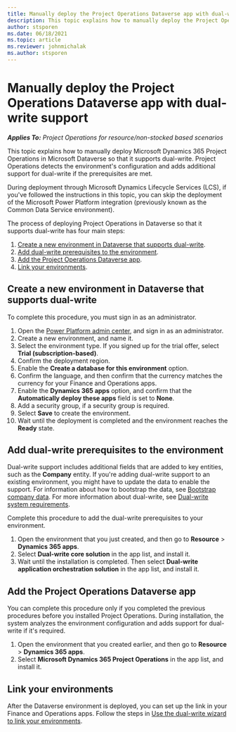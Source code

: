 ```yaml
---
title: Manually deploy the Project Operations Dataverse app with dual-write support
description: This topic explains how to manually deploy the Project Operations Dataverse app so that it supports dual-write.
author: stsporen
ms.date: 06/18/2021
ms.topic: article
ms.reviewer: johnmichalak
ms.author: stsporen
---
```

# Manually deploy the Project Operations Dataverse app with dual-write support

_**Applies To:** Project Operations for resource/non-stocked based scenarios_

This topic explains how to manually deploy Microsoft Dynamics 365 Project Operations in Microsoft Dataverse so that it supports dual-write. Project Operations detects the environment's configuration and adds additional support for dual-write if the prerequisites are met.

During deployment through Microsoft Dynamics Lifecycle Services (LCS), if you've followed the instructions in this topic, you can skip the deployment of the Microsoft Power Platform integration (previously known as the Common Data Service environment).

The process of deploying Project Operations in Dataverse so that it supports dual-write has four main steps:

1. [Create a new environment in Dataverse that supports dual-write](#create).
2. [Add dual-write prerequisites to the environment](#prerequisites).
3. [Add the Project Operations Dataverse app](#dataverse).
4. [Link your environments](#link).

## <a name="create"></a>Create a new environment in Dataverse that supports dual-write

To complete this procedure, you must sign in as an administrator.

1. Open the [Power Platform admin center](https://admin.powerplatform.com), and sign in as an administrator.
2. Create a new environment, and name it.
3. Select the environment type. If you signed up for the trial offer, select **Trial (subscription-based)**.
4. Confirm the deployment region.
5. Enable the **Create a database for this environment** option. 
6. Confirm the language, and then confirm that the currency matches the currency for your Finance and Operations apps.
7. Enable the **Dynamics 365 apps** option, and confirm that the **Automatically deploy these apps** field is set to **None**.
8. Add a security group, if a security group is required.
9. Select **Save** to create the environment.
10. Wait until the deployment is completed and the environment reaches the **Ready** state.

## <a name="prerequisites"></a>Add dual-write prerequisites to the environment

Dual-write support includes additional fields that are added to key entities, such as the **Company** entity. If you're adding dual-write support to an existing environment, you might have to update the data to enable the support. For information about how to bootstrap the data, see [Bootstrap company data](/dynamics365/fin-ops-core/dev-itpro/data-entities/dual-write/bootstrap-company-data). For more information about dual-write, see [Dual-write system requirements](/dynamics365/fin-ops-core/dev-itpro/data-entities/dual-write/dual-write-system-req).

Complete this procedure to add the dual-write prerequisites to your environment.

1. Open the environment that you just created, and then go to **Resource** \> **Dynamics 365 apps**.
2. Select **Dual-write core solution** in the app list, and install it.
3. Wait until the installation is completed. Then select **Dual-write application orchestration solution** in the app list, and install it.

## <a name="dataverse"></a>Add the Project Operations Dataverse app

You can complete this procedure only if you completed the previous procedures before you installed Project Operations. During installation, the system analyzes the environment configuration and adds support for dual-write if it's required.

1. Open the environment that you created earlier, and then go to **Resource** \> **Dynamics 365 apps**.
2. Select **Microsoft Dynamics 365 Project Operations** in the app list, and install it.

## <a name="link"></a>Link your environments

After the Dataverse environment is deployed, you can set up the link in your Finance and Operations apps. Follow the steps in [Use the dual-write wizard to link your environments](/dynamics365/fin-ops-core/dev-itpro/data-entities/dual-write/link-your-environment).
